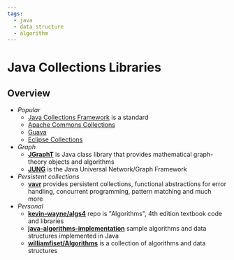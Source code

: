 ```yaml
---
tags:
  - java
  - data structure
  - algorithm
---
```


# Java Collections Libraries

## Overview

- *Popular*
  - [Java Collections Framework](https://docs.oracle.com/en/java/javase/21/docs/api/java.base/java/util/package-summary.html) is a standard
  - [Apache Commons Collections](https://github.com/apache/commons-collections)
  - [Guava](https://github.com/google/guava)
  - [Eclipse Collections](https://github.com/eclipse/eclipse-collections)
- *Graph*
  - [**JGraphT**](https://github.com/jgrapht/jgrapht) is Java class library that provides mathematical graph-theory objects and algorithms
  - [**JUNG**](https://github.com/jrtom/jung) is the Java Universal Network/Graph Framework
- *Persistent collections*
  - [**vavr**](https://github.com/vavr-io/vavr) provides persistent collections, functional abstractions for error handling, concurrent programming, pattern matching and much more
- *Personal*
  - [**kevin-wayne/algs4**](https://github.com/kevin-wayne/algs4/) repo is "Algorithms", 4th edition textbook code and libraries
  - [**java-algorithms-implementation**](https://github.com/phishman3579/java-algorithms-implementation) sample algorithms and data structures implemented in Java
  - [**williamfiset/Algorithms**](https://github.com/williamfiset/Algorithms) is a collection of algorithms and data structures

